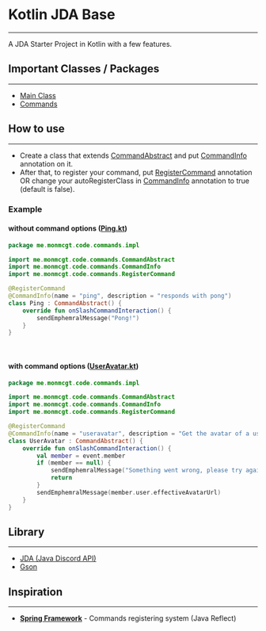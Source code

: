 # Kotlin JDA Base
<hr>

A JDA Starter Project in Kotlin with a few features.

## Important Classes / Packages
<hr>

<ul>
<li>
<a href="https://github.com/Monmcgt/Kotlin-JDA-Base/blob/master/src/main/kotlin/me/monmcgt/code/Main.kt">Main Class</a>
</li>
<li>
<a href="https://github.com/Monmcgt/Kotlin-JDA-Base/tree/master/src/main/kotlin/me/monmcgt/code/commands/impl">Commands</a>
</li>
</ul>

## How to use
<hr>

<ul>
<li>
Create a class that extends <a href="https://github.com/Monmcgt/Kotlin-JDA-Base/blob/master/src/main/kotlin/me/monmcgt/code/commands/CommandAbstract.kt">CommandAbstract</a> and put <a href="https://github.com/Monmcgt/Kotlin-JDA-Base/blob/master/src/main/kotlin/me/monmcgt/code/commands/CommandInfo.kt">CommandInfo</a> annotation on it.
</li>
<li>
After that, to register your command, put <a href="https://github.com/Monmcgt/Kotlin-JDA-Base/blob/master/src/main/kotlin/me/monmcgt/code/commands/RegisterCommand.kt">RegisterCommand</a> annotation OR change your autoRegisterClass in <a href="https://github.com/Monmcgt/Kotlin-JDA-Base/blob/master/src/main/kotlin/me/monmcgt/code/commands/CommandInfo.kt">CommandInfo</a> annotation to true (default is false).
</li>
</ul>

### Example
#### without command options (<a href="https://github.com/Monmcgt/Kotlin-JDA-Base/blob/master/src/main/kotlin/me/monmcgt/code/commands/impl/Ping.kt">Ping.kt</a>)
```kotlin
package me.monmcgt.code.commands.impl

import me.monmcgt.code.commands.CommandAbstract
import me.monmcgt.code.commands.CommandInfo
import me.monmcgt.code.commands.RegisterCommand

@RegisterCommand
@CommandInfo(name = "ping", description = "responds with pong")
class Ping : CommandAbstract() {
    override fun onSlashCommandInteraction() {
        sendEmphemralMessage("Pong!")
    }
}
```
<span><br></span>
#### with command options (<a href="https://github.com/Monmcgt/Kotlin-JDA-Base/blob/master/src/main/kotlin/me/monmcgt/code/commands/impl/UserAvatar.kt">UserAvatar.kt</a>)
```kotlin
package me.monmcgt.code.commands.impl

import me.monmcgt.code.commands.CommandAbstract
import me.monmcgt.code.commands.CommandInfo
import me.monmcgt.code.commands.RegisterCommand

@RegisterCommand
@CommandInfo(name = "useravatar", description = "Get the avatar of a user")
class UserAvatar : CommandAbstract() {
    override fun onSlashCommandInteraction() {
        val member = event.member
        if (member == null) {
            sendEmphemralMessage("Something went wrong, please try again later")
            return
        }
        sendEmphemralMessage(member.user.effectiveAvatarUrl)
    }
}
```

## Library
<hr>

<ul>
<li>
<a href="https://github.com/DV8FromTheWorld/JDA">JDA (Java Discord API)</a>
</li>
<li>
<a href="https://github.com/google/gson">Gson</a>
</li>
</ul>

## Inspiration
<hr>

<ul>
<li>
<strong><a href="https://spring.io">Spring Framework</a></strong> - Commands registering system (Java Reflect)
</li>
</ul>